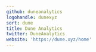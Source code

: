 ```yaml
---
github: duneanalytics
logohandle: dunexyz
sort: dune
title: Dune Analytics
twitter: DuneAnalytics
website: 'https://dune.xyz/home'
---
```

